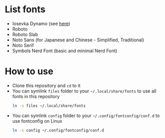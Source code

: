 # List fonts

* Iosevka Dynamo (see [here](./scripts/README.md))
* Roboto
* Roboto Slab
* Noto Sans (for Japanese and Chinese - Simplified, Traditional)
* Noto Serif
* Symbols Nerd Font (basic and minimal Nerd Font)

# How to use

* Clone this repository and `cd` to it
* You can symlink `files` folder to your `~/.local/share/fonts` to use all fonts in this repository
  ```sh
  ln -s files ~/.local/share/fonts
  ```
* You can symlink `config` folder to your `~/.config/fontconfig/conf.d` to use fontconfig on Linux
  ```sh
  ln -s config ~/.config/fontconfig/conf.d
  ```
